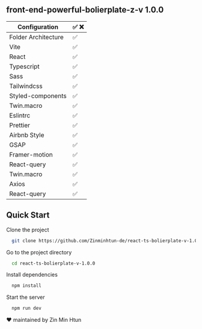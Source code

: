 ## front-end-powerful-bolierplate-z-v 1.0.0

| Configuration             | :white_check_mark: :x:                                                                |
| ----------------- | ------------------------------------------------------------------ |
| Folder Architecture | :white_check_mark: |
| Vite | :white_check_mark: |
| React | :white_check_mark: |
| Typescript | :white_check_mark: |
| Sass | :white_check_mark: |
| Tailwindcss | :white_check_mark: |
| Styled-components | :white_check_mark: |
| Twin.macro | :white_check_mark: |
| Eslintrc | :white_check_mark: |
| Prettier | :white_check_mark: |
| Airbnb Style | :white_check_mark: |
| GSAP | :white_check_mark: |
| Framer-motion | :white_check_mark: |
| React-query | :white_check_mark: |
| Twin.macro | :white_check_mark: |
| Axios | :white_check_mark: |
| React-query | :white_check_mark: |



## Quick Start



Clone the project

```bash
  git clone https://github.com/Zinminhtun-de/react-ts-bolierplate-v-1.0.0.git
```

Go to the project directory

```bash
  cd react-ts-bolierplate-v-1.0.0
```

Install dependencies

```bash
  npm install
```

Start the server

```bash
  npm run dev
```



:heart: maintained by Zin Min Htun
